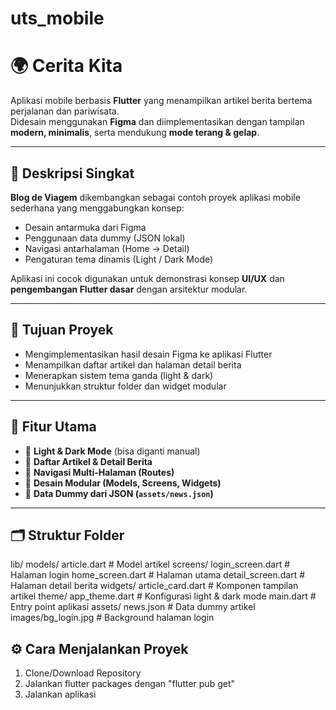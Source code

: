 # uts_mobile
# 🌍 Cerita Kita

Aplikasi mobile berbasis **Flutter** yang menampilkan artikel berita bertema perjalanan dan pariwisata.  
Didesain menggunakan **Figma** dan diimplementasikan dengan tampilan **modern, minimalis**, serta mendukung **mode terang & gelap**.

---

## 📱 Deskripsi Singkat

**Blog de Viagem** dikembangkan sebagai contoh proyek aplikasi mobile sederhana yang menggabungkan konsep:
- Desain antarmuka dari Figma
- Penggunaan data dummy (JSON lokal)
- Navigasi antarhalaman (Home → Detail)
- Pengaturan tema dinamis (Light / Dark Mode)

Aplikasi ini cocok digunakan untuk demonstrasi konsep **UI/UX** dan **pengembangan Flutter dasar** dengan arsitektur modular.

---

## 🎯 Tujuan Proyek

- Mengimplementasikan hasil desain Figma ke aplikasi Flutter
- Menampilkan daftar artikel dan halaman detail berita
- Menerapkan sistem tema ganda (light & dark)
- Menunjukkan struktur folder dan widget modular

---

## 🧩 Fitur Utama

- 🔆 **Light & Dark Mode** (bisa diganti manual)
- 📰 **Daftar Artikel & Detail Berita**
- 🧭 **Navigasi Multi-Halaman (Routes)**
- 🧱 **Desain Modular (Models, Screens, Widgets)**
- 📄 **Data Dummy dari JSON (`assets/news.json`)**

---

## 🗂️ Struktur Folder
lib/
  models/
    article.dart # Model artikel
  screens/
    login_screen.dart # Halaman login
    home_screen.dart # Halaman utama
    detail_screen.dart # Halaman detail berita
  widgets/
    article_card.dart # Komponen tampilan artikel
  theme/
    app_theme.dart # Konfigurasi light & dark mode
  main.dart # Entry point aplikasi
assets/
  news.json # Data dummy artikel
  images/bg_login.jpg # Background halaman login

## ⚙️ Cara Menjalankan Proyek
1. Clone/Download Repository
2. Jalankan flutter packages dengan "flutter pub get"
3. Jalankan aplikasi

